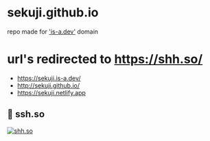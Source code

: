 # sekuji.github.io
repo made for ['is-a.dev'](https://github.com/sekuji/register) domain
# url's redirected to https://shh.so/
+ https://sekuji.is-a.dev/
+ http://sekuji.github.io/
+ https://sekuji.netlify.app
## 🔗 ssh.so
[![shh.so](https://shh.so/Images/prev.png)](https://shh.so/)
